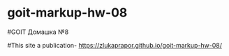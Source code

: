 # goit-markup-hw-08

#GOIT Домашка №8

#This site a publication- https://zlukaprapor.github.io/goit-markup-hw-08/
